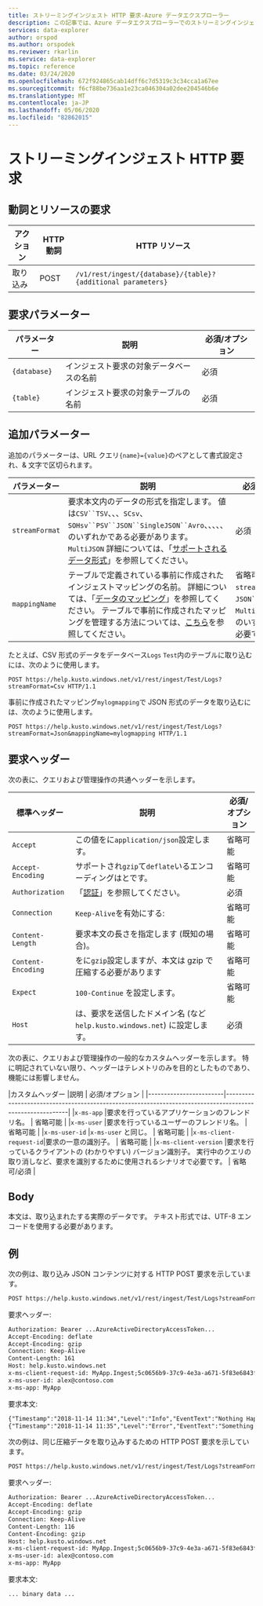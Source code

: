 ```yaml
---
title: ストリーミングインジェスト HTTP 要求-Azure データエクスプローラー
description: この記事では、Azure データエクスプローラーでのストリーミングインジェスト HTTP 要求について説明します。
services: data-explorer
author: orspod
ms.author: orspodek
ms.reviewer: rkarlin
ms.service: data-explorer
ms.topic: reference
ms.date: 03/24/2020
ms.openlocfilehash: 672f924865cab14dff6c7d5319c3c34cca1a67ee
ms.sourcegitcommit: f6cf88be736aa1e23ca046304a02dee204546b6e
ms.translationtype: MT
ms.contentlocale: ja-JP
ms.lasthandoff: 05/06/2020
ms.locfileid: "82862015"
---
```

# <a name="streaming-ingestion-http-request"></a>ストリーミングインジェスト HTTP 要求

## <a name="request-verb-and-resource"></a>動詞とリソースの要求

|アクション    |HTTP 動詞|HTTP リソース                                               |
|----------|---------|------------------------------------------------------------|
|取り込み    |POST     |`/v1/rest/ingest/{database}/{table}?{additional parameters}`|

## <a name="request-parameters"></a>要求パラメーター

| パラメーター    | 説明                                                                 | 必須/オプション |
|--------------|-----------------------------------------------------------------------------|-------------------|
| `{database}` |   インジェスト要求の対象データベースの名前                     |  必須         |
| `{table}`    |   インジェスト要求の対象テーブルの名前                        |  必須         |

## <a name="additional-parameters"></a>追加パラメーター

追加のパラメーターは、URL クエリ`{name}={value}`のペアとして書式設定され、& 文字で区切られます。

| パラメーター    | 説明                                                                          | 必須/オプション   |
|--------------|--------------------------------------------------------------------------------------|---------------------|
|`streamFormat`| 要求本文内のデータの形式を指定します。 値は`CSV``TSV`、、、`SCsv`、`SOHsv``PSV``JSON``SingleJSON``Avro`、、、、、のいずれかである必要があります。`MultiJSON` 詳細については、「[サポートされるデータ形式](https://docs.microsoft.com/azure/data-explorer/ingestion-supported-formats)」を参照してください。| 必須 |
|`mappingName` | テーブルで定義されている事前に作成されたインジェストマッピングの名前。 詳細については、「[データのマッピング](../../management/mappings.md)」を参照してください。 テーブルで事前に作成されたマッピングを管理する方法については、[こちら](../../management/create-ingestion-mapping-command.md)を参照してください。| 省略可能ですが、 `streamFormat`が、 `JSON``SingleJSON`、`MultiJSON`、またはのいずれかの場合に必要です。`Avro`|  |
              
たとえば、CSV 形式のデータをデータベース`Logs` `Test`内のテーブルに取り込むには、次のように使用します。

```
POST https://help.kusto.windows.net/v1/rest/ingest/Test/Logs?streamFormat=Csv HTTP/1.1
```

事前に作成されたマッピング`mylogmapping`で JSON 形式のデータを取り込むには、次のように使用します。

```
POST https://help.kusto.windows.net/v1/rest/ingest/Test/Logs?streamFormat=Json&mappingName=mylogmapping HTTP/1.1
```

## <a name="request-headers"></a>要求ヘッダー

次の表に、クエリおよび管理操作の共通ヘッダーを示します。

|標準ヘッダー   | 説明                                                                               | 必須/オプション | 
|------------------|-------------------------------------------------------------------------------------------|-------------------|
|`Accept`          | この値をに`application/json`設定します。                                                     | 省略可能          |
|`Accept-Encoding` | サポートされ`gzip`て`deflate`いるエンコーディングはとです。                                             | 省略可能          | 
|`Authorization`   | 「[認証](./authentication.md)」を参照してください。                                                | 必須          |
|`Connection`      | `Keep-Alive`を有効にする:                                                                      | 省略可能          |
|`Content-Length`  | 要求本文の長さを指定します (既知の場合)。                                              | 省略可能          |
|`Content-Encoding`| をに`gzip`設定しますが、本文は gzip で圧縮する必要があります                                        | 省略可能          |
|`Expect`          | `100-Continue` を設定します。                                                                    | 省略可能          |
|`Host`            | は、要求を送信したドメイン名 (など`help.kusto.windows.net`) に設定します。 | 必須          |

次の表に、クエリおよび管理操作の一般的なカスタムヘッダーを示します。 特に明記されていない限り、ヘッダーはテレメトリのみを目的としたものであり、機能には影響しません。

|カスタムヘッダー           |説明                                                                           | 必須/オプション |
|------------------------|----------------------------------------------------------------------------------------------------------|
|`x-ms-app`              |要求を行っているアプリケーションのフレンドリ名。                            | 省略可能          |
|`x-ms-user`             |要求を行っているユーザーのフレンドリ名。                                   | 省略可能          |
|`x-ms-user-id`          |`x-ms-user` と同じ。                                                                  | 省略可能          |
|`x-ms-client-request-id`|要求の一意の識別子。                                                  | 省略可能          |
|`x-ms-client-version`   |要求を行っているクライアントの (わかりやすい) バージョン識別子。 実行中のクエリの取り消しなど、要求を識別するために使用されるシナリオで必要です。                                                        | 省略可/必須  |

## <a name="body"></a>Body

本文は、取り込まれたする実際のデータです。 テキスト形式では、UTF-8 エンコードを使用する必要があります。

## <a name="examples"></a>例

次の例は、取り込み JSON コンテンツに対する HTTP POST 要求を示しています。

```txt
POST https://help.kusto.windows.net/v1/rest/ingest/Test/Logs?streamFormat=Json&mappingName=mylogmapping HTTP/1.1
```

要求ヘッダー:

```txt
Authorization: Bearer ...AzureActiveDirectoryAccessToken...
Accept-Encoding: deflate
Accept-Encoding: gzip
Connection: Keep-Alive
Content-Length: 161
Host: help.kusto.windows.net
x-ms-client-request-id: MyApp.Ingest;5c0656b9-37c9-4e3a-a671-5f83e6843fce
x-ms-user-id: alex@contoso.com
x-ms-app: MyApp
```

要求本文:

```txt
{"Timestamp":"2018-11-14 11:34","Level":"Info","EventText":"Nothing Happened"}
{"Timestamp":"2018-11-14 11:35","Level":"Error","EventText":"Something Happened"}
```

次の例は、同じ圧縮データを取り込みするための HTTP POST 要求を示しています。

```txt
POST https://help.kusto.windows.net/v1/rest/ingest/Test/Logs?streamFormat=Json&mappingName=mylogmapping HTTP/1.1
```

要求ヘッダー:

```txt
Authorization: Bearer ...AzureActiveDirectoryAccessToken...
Accept-Encoding: deflate
Accept-Encoding: gzip
Connection: Keep-Alive
Content-Length: 116
Content-Encoding: gzip
Host: help.kusto.windows.net
x-ms-client-request-id: MyApp.Ingest;5c0656b9-37c9-4e3a-a671-5f83e6843fce
x-ms-user-id: alex@contoso.com
x-ms-app: MyApp
```

要求本文:

```
... binary data ...
```

